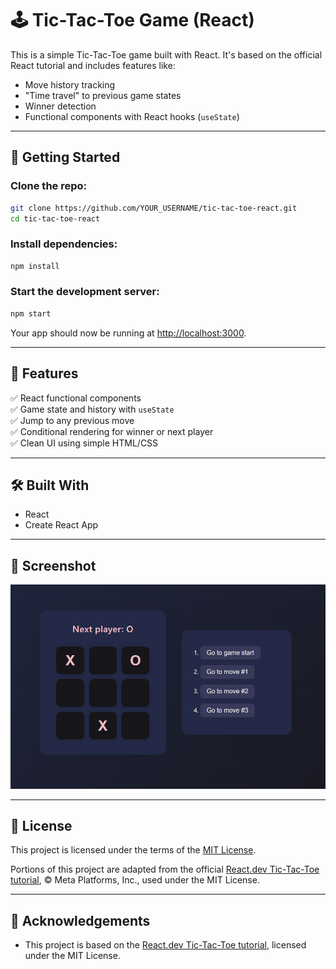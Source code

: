 # 🕹️ Tic-Tac-Toe Game (React)

This is a simple Tic-Tac-Toe game built with React. It's based on the official React tutorial and includes features like:

- Move history tracking  
- "Time travel" to previous game states  
- Winner detection  
- Functional components with React hooks (`useState`)

---

## 🚀 Getting Started

### Clone the repo:

```bash
git clone https://github.com/YOUR_USERNAME/tic-tac-toe-react.git
cd tic-tac-toe-react
```

### Install dependencies:

```bash
npm install
```

### Start the development server:

```bash
npm start
```

Your app should now be running at [http://localhost:3000](http://localhost:3000).

---

## 🧠 Features

✅ React functional components  
✅ Game state and history with `useState`  
✅ Jump to any previous move  
✅ Conditional rendering for winner or next player  
✅ Clean UI using simple HTML/CSS

---

## 🛠 Built With

- React  
- Create React App

---

## 📸 Screenshot

![screenshot](./screenshot.png)


---

## 📄 License

This project is licensed under the terms of the [MIT License](LICENSE).

Portions of this project are adapted from the official [React.dev Tic-Tac-Toe tutorial](https://react.dev/learn/tutorial-tic-tac-toe), © Meta Platforms, Inc., used under the MIT License.

---

## 🙌 Acknowledgements

- This project is based on the [React.dev Tic-Tac-Toe tutorial](https://react.dev/learn/tutorial-tic-tac-toe), licensed under the MIT License.
